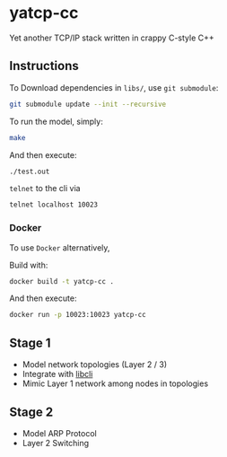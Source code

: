 # yatcp-cc

Yet another TCP/IP stack written in crappy C-style C++

## Instructions

To Download dependencies in `libs/`, use `git submodule`:

```bash
git submodule update --init --recursive
```

To run the model, simply:

```bash
make
```

And then execute:

```bash
./test.out
```

`telnet` to the cli via

```bash
telnet localhost 10023
```

### Docker

To use `Docker` alternatively,

Build with:

```bash
docker build -t yatcp-cc .
```

And then execute:

```bash
docker run -p 10023:10023 yatcp-cc
```

## Stage 1

* Model network topologies (Layer 2 / 3)
* Integrate with [libcli](https://github.com/magetron/libcli)
* Mimic Layer 1 network among nodes in topologies

## Stage 2

* Model ARP Protocol
* Layer 2 Switching
